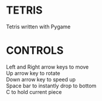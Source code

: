 # TETRIS

Tetris written with Pygame

# CONTROLS
Left and Right arrow keys to move <br />
Up arrow key to rotate <br />
Down arrow key to speed up <br />
Space bar to instantly drop to bottom <br />
C to hold current piece <br />

